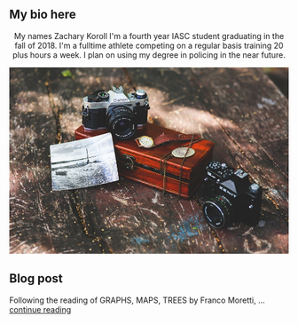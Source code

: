 
   

## My bio here 
 <p align="center">
My names Zachary Koroll I'm a fourth year IASC student graduating in the fall of 2018. I'm a fulltime athlete competing on a regular basis training 20 plus hours a week. I plan on using my degree in policing in the near future. 
</p>

![](images/Can.jpg)

## Blog post

Following the reading of GRAPHS, MAPS, TREES by Franco Moretti, ... [continue reading](Blog)
